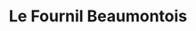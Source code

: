 ---
title: "Le Fournil Beaumontois"
url: /henin-beaumont/le-fournil-beaumontois/
shop: commodité
---